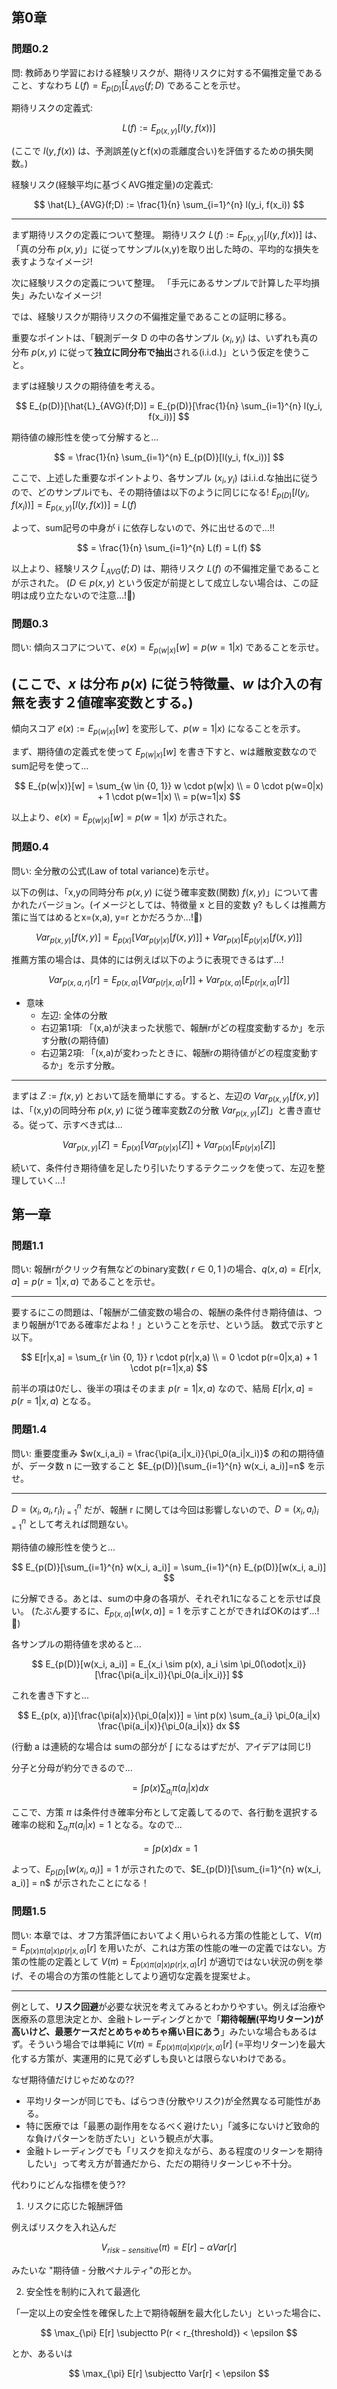 ## 第0章

### 問題0.2

問: 教師あり学習における経験リスクが、期待リスクに対する不偏推定量であること、すなわち $L(f) = E_{p(D)}[\hat{L}_{AVG}(f;D)$ であることを示せ。

期待リスクの定義式:

$$
L(f) := E_{p(x,y)}[l(y, f(x))]
$$

(ここで $l(y, f(x))$ は、予測誤差(yとf(x)の乖離度合い)を評価するための損失関数。)

経験リスク(経験平均に基づくAVG推定量)の定義式:

$$
\hat{L}_{AVG}(f;D) := \frac{1}{n} \sum_{i=1}^{n} l(y_i, f(x_i))
$$

---

まず期待リスクの定義について整理。
期待リスク $L(f) := E_{p(x,y)}[l(y, f(x))]$ は、「真の分布 $p(x,y)$」に従ってサンプル(x,y)を取り出した時の、平均的な損失を表すようなイメージ!

次に経験リスクの定義について整理。
「手元にあるサンプルで計算した平均損失」みたいなイメージ!

では、経験リスクが期待リスクの不偏推定量であることの証明に移る。

重要なポイントは、「観測データ D の中の各サンプル $(x_i, y_i)$ は、いずれも真の分布 $p(x,y)$ に従って**独立に同分布で抽出**される(i.i.d.)」という仮定を使うこと。

まずは経験リスクの期待値を考える。

$$
E_{p(D)}[\hat{L}_{AVG}(f;D)] = E_{p(D)}[\frac{1}{n} \sum_{i=1}^{n} l(y_i, f(x_i))]
$$

期待値の線形性を使って分解すると...

$$
= \frac{1}{n} \sum_{i=1}^{n} E_{p(D)}[l(y_i, f(x_i))]
$$

ここで、上述した重要なポイントより、各サンプル $(x_i, y_i)$ はi.i.d.な抽出に従うので、どのサンプルiでも、その期待値は以下のように同じになる! $E_{p(D)}[l(y_i, f(x_i))] = E_{p(x,y)}[l(y, f(x))] = L(f)$

よって、sum記号の中身が i に依存しないので、外に出せるので...!!

$$
= \frac{1}{n} \sum_{i=1}^{n} L(f) = L(f)
$$

以上より、経験リスク $\hat{L}_{AVG}(f;D)$ は、期待リスク $L(f)$ の不偏推定量であることが示された。
($D \in p(x,y)$ という仮定が前提として成立しない場合は、この証明は成り立たないので注意...!:thinking:)

### 問題0.3

問い: 傾向スコアについて、$e(x) = E_{p(w|x)}[w] = p(w=1|x)$ であることを示せ。

(ここで、$x$ は分布 $p(x)$ に従う特徴量、$w$ は介入の有無を表す２値確率変数とする。)
---

傾向スコア $e(x) := E_{p(w|x)}[w]$ を変形して、$p(w=1|x)$ になることを示す。

まず、期待値の定義式を使って $E_{p(w|x)}[w]$ を書き下すと、wは離散変数なのでsum記号を使って...

$$
E_{p(w|x)}[w] = \sum_{w \in {0, 1}} w \cdot p(w|x)
\\
= 0 \cdot p(w=0|x) + 1 \cdot p(w=1|x)
\\
= p(w=1|x)
$$

以上より、$e(x) = E_{p(w|x)}[w] = p(w=1|x)$ が示された。

### 問題0.4

問い: 全分散の公式(Law of total variance)を示せ。

以下の例は、「x,yの同時分布 $p(x,y)$ に従う確率変数(関数) $f(x,y)$」について書かれたバージョン。(イメージとしては、特徴量 x と目的変数 y? もしくは推薦方策に当てはめるとx=(x,a), y=r とかだろうか...!:thinking:)

$$
Var_{p(x,y)}[f(x,y)] = E_{p(x)}[Var_{p(y|x)}[f(x,y)]] + Var_{p(x)}[E_{p(y|x)}[f(x,y)]]
$$

推薦方策の場合は、具体的には例えば以下のように表現できるはず...!

$$
Var_{p(x,a,r)}[r] = E_{p(x,a)}[Var_{p(r|x,a)}[r]] + Var_{p(x,a)}[E_{p(r|x,a)}[r]]
$$

- 意味
  - 左辺: 全体の分散
  - 右辺第1項: 「(x,a)が決まった状態で、報酬rがどの程度変動するか」を示す分散(の期待値)
  - 右辺第2項: 「(x,a)が変わったときに、報酬rの期待値がどの程度変動するか」を示す分散。

---

まずは $Z:=f(x,y)$ とおいて話を簡単にする。すると、左辺の $Var_{p(x,y)}[f(x,y)]$は、「(x,y)の同時分布 $p(x,y)$ に従う確率変数Zの分散 $Var_{p(x,y)}[Z]$」と書き直せる。従って、示すべき式は...

$$
Var_{p(x,y)}[Z] = E_{p(x)}[Var_{p(y|x)}[Z]] + Var_{p(x)}[E_{p(y|x)}[Z]]
$$

続いて、条件付き期待値を足したり引いたりするテクニックを使って、左辺を整理していく...!

## 第一章

### 問題1.1

問い: 報酬rがクリック有無などのbinary変数( $r \in {0, 1}$ )の場合、$q(x,a) = E[r|x,a] = p(r=1|x,a)$ であることを示せ。

---

要するにこの問題は、「報酬が二値変数の場合の、報酬の条件付き期待値は、つまり報酬が1である確率だよね！」ということを示せ、という話。
数式で示すと以下。

$$
E[r|x,a] = \sum_{r \in {0, 1}} r \cdot p(r|x,a)
\\
= 0 \cdot p(r=0|x,a) + 1 \cdot p(r=1|x,a)
$$

前半の項は0だし、後半の項はそのまま  $p(r=1|x,a)$ なので、結局 $E[r|x,a] = p(r=1|x,a)$ となる。

### 問題1.4

問い: 重要度重み $w(x_i,a_i) = \frac{\pi(a_i|x_i)}{\pi_0(a_i|x_i)}$ の和の期待値が、データ数 n に一致すること $E_{p(D)}[\sum_{i=1}^{n} w(x_i, a_i)]=n$ を示せ。

---

$D = {(x_i, a_i, r_i)}_{i=1}^{n}$ だが、報酬 r に関しては今回は影響しないので、$D = {(x_i, a_i)}_{i=1}^{n}$ として考えれば問題ない。

期待値の線形性を使うと...

$$
E_{p(D)}[\sum_{i=1}^{n} w(x_i, a_i)] = \sum_{i=1}^{n} E_{p(D)}[w(x_i, a_i)]
$$

に分解できる。あとは、sumの中身の各項が、それぞれ1になることを示せば良い。
(たぶん要するに、$E_{p(x,a)}[w(x, a)] = 1$ を示すことができればOKのはず...!:thinking:)

各サンプルの期待値を求めると...

$$
E_{p(D)}[w(x_i, a_i)] = E_{x_i \sim p(x), a_i \sim \pi_0(\odot|x_i)}[\frac{\pi(a_i|x_i)}{\pi_0(a_i|x_i)}]
$$

これを書き下すと...

$$
E_{p(x, a)}[\frac{\pi(a|x)}{\pi_0(a|x)}] = \int p(x) \sum_{a_i} \pi_0(a_i|x) \frac{\pi(a_i|x)}{\pi_0(a_i|x)} dx
$$

(行動 a は連続的な場合は sumの部分が $\int$ になるはずだが、アイデアは同じ!)

分子と分母が約分できるので...

$$
= \int p(x) \sum_{a_i} \pi(a_i|x) dx
$$

ここで、方策 $\pi$ は条件付き確率分布として定義してるので、各行動を選択する確率の総和 $\sum_{a_i} \pi(a_i|x) = 1$ となる。なので...

$$
= \int p(x) dx = 1
$$

よって、$E_{p(D)}[w(x_i, a_i)] = 1$ が示されたので、$E_{p(D)}[\sum_{i=1}^{n} w(x_i, a_i)] = n$ が示されたことになる！

### 問題1.5

問い: 本章では、オフ方策評価においてよく用いられる方策の性能として、$V(\pi) = E_{p(x) \pi(a|x) p(r|x, a)}[r]$ を用いたが、これは方策の性能の唯一の定義ではない。方策の性能の定義として $V(\pi) = E_{p(x) \pi(a|x) p(r|x, a)}[r]$ が適切ではない状況の例を挙げ、その場合の方策の性能としてより適切な定義を提案せよ。

---

例として、**リスク回避**が必要な状況を考えてみるとわかりやすい。例えば治療や医療系の意思決定とか、金融トレーディングとかで「**期待報酬(平均リターン)が高いけど、最悪ケースだとめちゃめちゃ痛い目にあう**」みたいな場合もあるはず。そういう場合では単純に $V(\pi) = E_{p(x) \pi(a|x) p(r|x, a)}[r]$ (=平均リターン)を最大化する方策が、実運用的に見て必ずしも良いとは限らないわけである。

なぜ期待値だけじゃだめなの??

- 平均リターンが同じでも、ばらつき(分散やリスク)が全然異なる可能性がある。
- 特に医療では「最悪の副作用をなるべく避けたい」「滅多にないけど致命的な負けパターンを防ぎたい」という観点が大事。
- 金融トレーディングでも「リスクを抑えながら、ある程度のリターンを期待したい」って考え方が普通だから、ただの期待リターンじゃ不十分。

代わりにどんな指標を使う??

1. リスクに応じた報酬評価

例えばリスクを入れ込んだ

$$
V_{risk-sensitive}(\pi) = E[r] - \alpha Var[r]
$$

みたいな "期待値 - 分散ペナルティ"の形とか。

2. 安全性を制約に入れて最適化

「一定以上の安全性を確保した上で期待報酬を最大化したい」といった場合に、

$$
\max_{\pi} E[r] \subjectto P(r < r_{threshold}) < \epsilon
$$

とか、あるいは

$$
\max_{\pi} E[r] \subjectto Var[r] < \epsilon
$$
